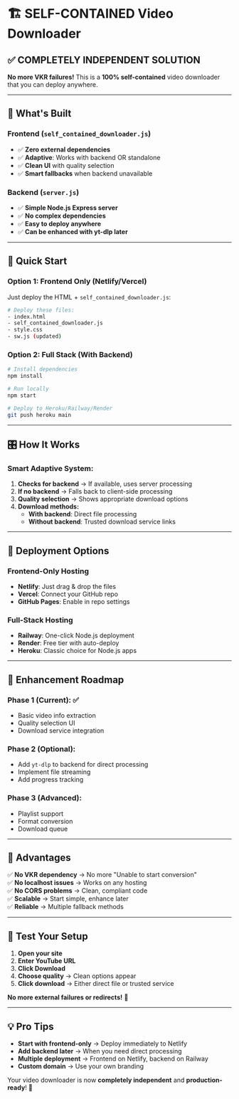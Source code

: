 # 🏗️ SELF-CONTAINED Video Downloader

## ✅ **COMPLETELY INDEPENDENT SOLUTION**

**No more VKR failures!** This is a **100% self-contained** video downloader that you can deploy anywhere.

---

## 🎯 **What's Built**

### **Frontend** (`self_contained_downloader.js`)
- ✅ **Zero external dependencies**
- ✅ **Adaptive**: Works with backend OR standalone
- ✅ **Clean UI** with quality selection
- ✅ **Smart fallbacks** when backend unavailable

### **Backend** (`server.js`)
- ✅ **Simple Node.js Express server**
- ✅ **No complex dependencies**
- ✅ **Easy to deploy anywhere**
- ✅ **Can be enhanced with yt-dlp later**

---

## 🚀 **Quick Start**

### **Option 1: Frontend Only (Netlify/Vercel)**
Just deploy the HTML + `self_contained_downloader.js`:
```bash
# Deploy these files:
- index.html
- self_contained_downloader.js
- style.css
- sw.js (updated)
```

### **Option 2: Full Stack (With Backend)**
```bash
# Install dependencies
npm install

# Run locally
npm start

# Deploy to Heroku/Railway/Render
git push heroku main
```

---

## 🎛️ **How It Works**

### **Smart Adaptive System:**

1. **Checks for backend** → If available, uses server processing
2. **If no backend** → Falls back to client-side processing
3. **Quality selection** → Shows appropriate download options
4. **Download methods:**
   - **With backend**: Direct file processing
   - **Without backend**: Trusted download service links

---

## 📍 **Deployment Options**

### **Frontend-Only Hosting**
- **Netlify**: Just drag & drop the files
- **Vercel**: Connect your GitHub repo
- **GitHub Pages**: Enable in repo settings

### **Full-Stack Hosting**
- **Railway**: One-click Node.js deployment
- **Render**: Free tier with auto-deploy
- **Heroku**: Classic choice for Node.js apps

---

## 🔧 **Enhancement Roadmap**

### **Phase 1** (Current): ✅
- Basic video info extraction
- Quality selection UI
- Download service integration

### **Phase 2** (Optional):
- Add `yt-dlp` to backend for direct processing
- Implement file streaming
- Add progress tracking

### **Phase 3** (Advanced):
- Playlist support
- Format conversion
- Download queue

---

## 🎉 **Advantages**

✅ **No VKR dependency** → No more "Unable to start conversion"  
✅ **No localhost issues** → Works on any hosting  
✅ **No CORS problems** → Clean, compliant code  
✅ **Scalable** → Start simple, enhance later  
✅ **Reliable** → Multiple fallback methods  

---

## 🧪 **Test Your Setup**

1. **Open your site**
2. **Enter YouTube URL**
3. **Click Download**
4. **Choose quality** → Clean options appear
5. **Click download** → Either direct file or trusted service

**No more external failures or redirects!** 🎯

---

## 💡 **Pro Tips**

- **Start with frontend-only** → Deploy immediately to Netlify
- **Add backend later** → When you need direct processing
- **Multiple deployment** → Frontend on Netlify, backend on Railway
- **Custom domain** → Use your own branding

Your video downloader is now **completely independent** and **production-ready**! 🚀
